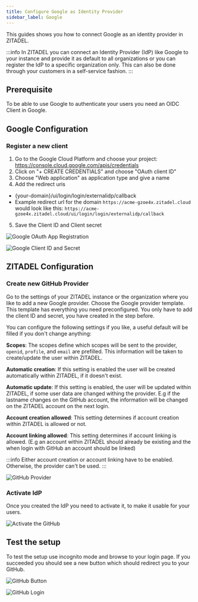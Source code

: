 ```yaml
---
title: Configure Google as Identity Provider
sidebar_label: Google
---
```


This guides shows you how to connect Google as an identity provider in ZITADEL.

:::info
In ZITADEL you can connect an Identity Provider (IdP) like Google to your instance and provide it as default to all organizations or you can register the IdP to a specific organization only. This can also be done through your customers in a self-service fashion.
:::

## Prerequisite

To be able to use Google to authenticate your users you need an OIDC Client in Google.

## Google Configuration

### Register a new client

1. Go to the Google Cloud Platform and choose your project: <https://console.cloud.google.com/apis/credentials>
2. Click on "+ CREATE CREDENTIALS" and choose "OAuth client ID"
3. Choose "Web application" as application type and give a name
4. Add the redirect uris
 - {your-domain}/ui/login/login/externalidp/callback
 - Example redirect url for the domain `https://acme-gzoe4x.zitadel.cloud` would look like this:  `https://acme-gzoe4x.zitadel.cloud/ui/login/login/externalidp/callback`
5. Save the Client ID and Client secret

![Google OAuth App Registration](/img/guides/google_oauth_app_registration.png)

![Google Client ID and Secret](/img/guides/google_client_id_secret.png)

## ZITADEL Configuration

### Create new GitHub Provider

Go to the settings of your ZITADEL instance or the organization where you like to add a new Google provider.
Choose the Google provider template. This template has everything you need preconfigured. You only have to add the client ID and secret, you have created in the step before.

You can configure the following settings if you like, a useful default will be filled if you don't change anything:

**Scopes**: The scopes define which scopes will be sent to the provider, `openid`, `profile`, and `email` are prefilled. This information will be taken to create/update the user within ZITADEL.

**Automatic creation**: If this setting is enabled the user will be created automatically within ZITADEL, if it doesn't exist.

**Automatic update**: If this setting is enabled, the user will be updated within ZITADEL, if some user data are changed withing the provider. E.g if the lastname changes on the GitHub account, the information will be changed on the ZITADEL account on the next login. 

**Account creation allowed**: This setting determines if account creation within ZITADEL is allowed or not.

**Account linking allowed**: This setting determines if account linking is allowed. (E.g an account within ZITADEL should already be existing and the when login with GitHub an account should be linked)

:::info
Either account creation or account linking have to be enabled. Otherwise, the provider can't be used.
:::

![GitHub Provider](/img/guides/zitadel_google_create_provider.png)

### Activate IdP

Once you created the IdP you need to activate it, to make it usable for your users.

![Activate the GitHub](/img/guides/zitadel_activate_google.png)

## Test the setup

To test the setup use incognito mode and browse to your login page.
If you succeeded you should see a new button which should redirect you to your GitHub.

![GitHub Button](/img/guides/zitadel_login_github.png)

![GitHub Login](/img/guides/google_login.png)
